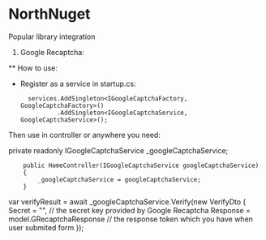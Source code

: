 # NorthNuget
Popular library integration

1. Google Recaptcha:

 ** How to use:
 
- Register as a service in startup.cs:
  
        services.AddSingleton<IGoogleCaptchaFactory, GoogleCaptchaFactory>()
                .AddSingleton<IGoogleCaptchaService, GoogleCaptchaService>();
                
                
Then use in controller or anywhere you need:


 private readonly IGoogleCaptchaService _googleCaptchaService;

        public HomeController(IGoogleCaptchaService googleCaptchaService)
        {
            _googleCaptchaService = googleCaptchaService;
        }

 var verifyResult = await _googleCaptchaService.Verify(new VerifyDto
            {
                Secret = "", // the secret key provided by Google Recaptcha
                Response = model.GRecaptchaResponse // the response token which you have when user submited form
            });

